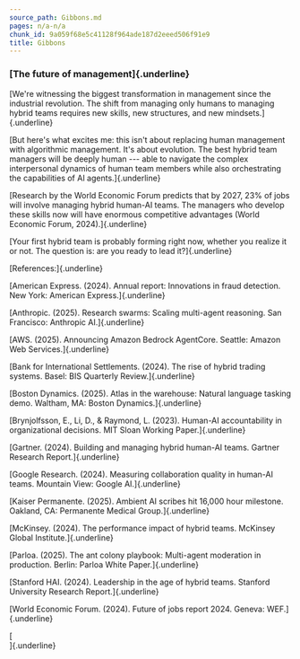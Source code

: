 ```yaml
---
source_path: Gibbons.md
pages: n/a-n/a
chunk_id: 9a059f68e5c41128f964ade187d2eeed506f91e9
title: Gibbons
---
```

### **[The future of management]{.underline}**

[We\'re witnessing the biggest transformation in management since the
industrial revolution. The shift from managing only humans to managing
hybrid teams requires new skills, new structures, and new
mindsets.]{.underline}

[But here\'s what excites me: this isn\'t about replacing human
management with algorithmic management. It\'s about evolution. The best
hybrid team managers will be deeply human --- able to navigate the
complex interpersonal dynamics of human team members while also
orchestrating the capabilities of AI agents.]{.underline}

[Research by the World Economic Forum predicts that by 2027, 23% of jobs
will involve managing hybrid human-AI teams. The managers who develop
these skills now will have enormous competitive advantages (World
Economic Forum, 2024).]{.underline}

[Your first hybrid team is probably forming right now, whether you
realize it or not. The question is: are you ready to lead
it?]{.underline}

[References:]{.underline}

[American Express. (2024). Annual report: Innovations in fraud
detection. New York: American Express.]{.underline}

[Anthropic. (2025). Research swarms: Scaling multi-agent reasoning. San
Francisco: Anthropic AI.]{.underline}

[AWS. (2025). Announcing Amazon Bedrock AgentCore. Seattle: Amazon Web
Services.]{.underline}

[Bank for International Settlements. (2024). The rise of hybrid trading
systems. Basel: BIS Quarterly Review.]{.underline}

[Boston Dynamics. (2025). Atlas in the warehouse: Natural language
tasking demo. Waltham, MA: Boston Dynamics.]{.underline}

[Brynjolfsson, E., Li, D., & Raymond, L. (2023). Human-AI accountability
in organizational decisions. MIT Sloan Working Paper.]{.underline}

[Gartner. (2024). Building and managing hybrid human-AI teams. Gartner
Research Report.]{.underline}

[Google Research. (2024). Measuring collaboration quality in human-AI
teams. Mountain View: Google AI.]{.underline}

[Kaiser Permanente. (2025). Ambient AI scribes hit 16,000 hour
milestone. Oakland, CA: Permanente Medical Group.]{.underline}

[McKinsey. (2024). The performance impact of hybrid teams. McKinsey
Global Institute.]{.underline}

[Parloa. (2025). The ant colony playbook: Multi-agent moderation in
production. Berlin: Parloa White Paper.]{.underline}

[Stanford HAI. (2024). Leadership in the age of hybrid teams. Stanford
University Research Report.]{.underline}

[World Economic Forum. (2024). Future of jobs report 2024. Geneva:
WEF.]{.underline}

[\
]{.underline}
